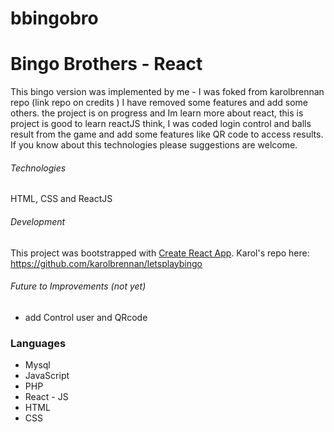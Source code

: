 # bbingobro

# Bingo Brothers - React

This bingo version was implemented by me - I was foked from karolbrennan
 repo (link repo on credits ) I have removed some features and add some others. the project is on progress and Im learn more about react, this is project is good to learn reactJS think, I was coded login control and balls result from the game and add some features like QR code to access results.
If you know about this technologies please suggestions are welcome.

###### Technologies ########
HTML, CSS and ReactJS

###### Development #######
This project was bootstrapped with [Create React App](https://github.com/facebookincubator/create-react-app).
Karol's repo here: https://github.com/karolbrennan/letsplaybingo

###### Future to Improvements (not yet)
- add Control user and QRcode

### Languages
- Mysql
- JavaScript
- PHP
- React - JS
- HTML
- CSS
